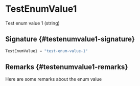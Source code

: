 # TestEnumValue1

Test enum value 1 (string)

## Signature {#testenumvalue1-signature}

```typescript
TestEnumValue1 = "test-enum-value-1"
```

## Remarks {#testenumvalue1-remarks}

Here are some remarks about the enum value


